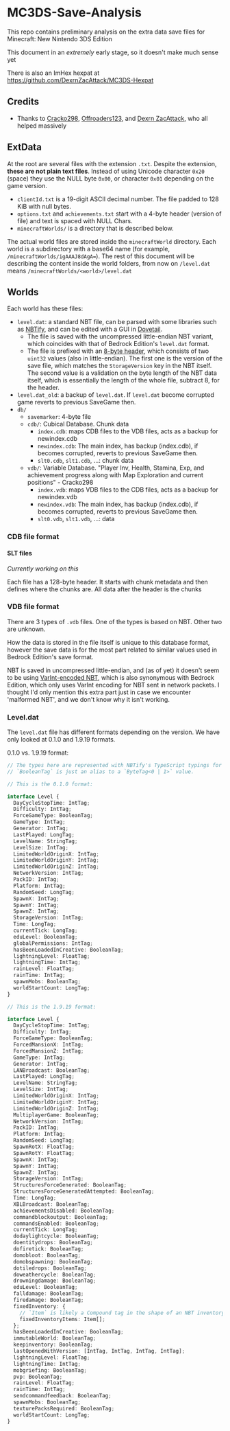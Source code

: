# MC3DS-Save-Analysis

This repo contains preliminary analysis on the extra data save files for Minecraft: New Nintendo 3DS Edition

This document in an *extremely* early stage, so it doesn't make much sense yet

There is also an ImHex hexpat at https://github.com/DexrnZacAttack/MC3DS-Hexpat

## Credits

- Thanks to [Cracko298](https://github.com/Cracko298), [Offroaders123](https://github.com/Offroaders123), and [Dexrn ZacAttack](https://github.com/DexrnZacAttack), who all helped massively

## ExtData

At the root are several files with the extension `.txt`.  Despite the extension, **these are not plain text files**.
Instead of using Unicode character `0x20` (space) they use the NULL byte `0x00`, or character `0x01` depending on the game version.

* `clientId.txt` is a 19-digit ASCII decimal number.  The file padded to 128 KiB with null bytes. 
* `options.txt` and `achievements.txt` start with a 4-byte header (version of file) and text is spaced with NULL Chars.
* `minecraftWorlds/` is a directory that is described below.


The actual world files are stored inside the `minecraftWorld` directory.  Each world is a subdirectory with a base64 name (for example, `/minecraftWorlds/igAAAJ8dAgA=`).  The rest of this document will be describing the content inside the world folders, from now on `/level.dat` means `/minecraftWorlds/<world>/level.dat`

## Worlds

Each world has these files:

* `level.dat`: a standard NBT file, can be parsed with some libraries such as [NBTify](https://github.com/Offroaders123/NBTify), and can be edited with a GUI in [Dovetail](https://offroaders123.github.io/Dovetail/).
  - The file is saved with the uncompressed little-endian NBT variant, which coincides with that of Bedrock Edition's `level.dat` format.
  - The file is prefixed with an [8-byte header](https://wiki.bedrock.dev/nbt/nbt-in-depth.html#bedrock-nbt-file-header), which consists of two `uint32` values (also in little-endian). The first one is the version of the save file, which matches the `StorageVersion` key in the NBT itself. The second value is a validation on the byte length of the NBT data itself, which is essentially the length of the whole file, subtract 8, for the header.
* `level.dat_old`: a backup of `level.dat`. If `level.dat` become corrupted game reverts to previous SaveGame then.
* `db/`
  * `savemarker`: 4-byte file
  * `cdb/`: Cubical Database.
    Chunk data
    * `index.cdb`: maps CDB files to the VDB files, acts as a backup for newindex.cdb
    * `newindex.cdb`: The main index, has backup (index.cdb), if becomes corrupted, reverts to previous SaveGame then.
    * `slt0.cdb`, `slt1.cdb`, ...: chunk data
  * `vdb/`: Variable Database.
    "Player Inv, Health, Stamina, Exp, and achievement progress along with Map Exploration and current positions" - Cracko298
    * `index.vdb`: maps VDB files to the CDB files, acts as a backup for newindex.vdb
    * `newindex.vdb`: The main index, has backup (index.cdb), if becomes corrupted, reverts to previous SaveGame then.
    * `slt0.vdb`, `slt1.vdb`, ...: data

### CDB file format

#### SLT files

*Currently working on this*

Each file has a 128-byte header.
It starts with chunk metadata and then defines where the chunks are.
All data after the header is the chunks

### VDB file format
There are 3 types of `.vdb` files.
One of the types is based on NBT.
Other two are unknown.

How the data is stored in the file itself is unique to this database format, however the save data is for the most part related to similar values used in Bedrock Edition's save format.

NBT is saved in uncompressed little-endian, and (as of yet) it doesn't seem to be using [VarInt-encoded NBT](https://wiki.vg/VarInt_And_VarLong), which is also synonymous with Bedrock Edition, which only uses VarInt encoding for NBT sent in network packets. I thought I'd only mention this extra part just in case we encounter 'malformed NBT', and we don't know why it isn't working.

### Level.dat
The `level.dat` file has different formats depending on the version.
We have only looked at 0.1.0 and 1.9.19 formats.

 0.1.0 vs. 1.9.19 format:
```ts
// The types here are represented with NBTify's TypeScript typings for NBT tags.
// `BooleanTag` is just an alias to a `ByteTag<0 | 1>` value.

// This is the 0.1.0 format:

interface Level {
  DayCycleStopTime: IntTag;
  Difficulty: IntTag;
  ForceGameType: BooleanTag;
  GameType: IntTag;
  Generator: IntTag;
  LastPlayed: LongTag;
  LevelName: StringTag;
  LevelSize: IntTag;
  LimitedWorldOriginX: IntTag;
  LimitedWorldOriginY: IntTag;
  LimitedWorldOriginZ: IntTag;
  NetworkVersion: IntTag;
  PackID: IntTag;
  Platform: IntTag;
  RandomSeed: LongTag;
  SpawnX: IntTag;
  SpawnY: IntTag;
  SpawnZ: IntTag;
  StorageVersion: IntTag;
  Time: LongTag;
  currentTick: LongTag;
  eduLevel: BooleanTag;
  globalPermissions: IntTag;
  hasBeenLoadedInCreative: BooleanTag;
  lightningLevel: FloatTag;
  lightningTime: IntTag;
  rainLevel: FloatTag;
  rainTime: IntTag;
  spawnMobs: BooleanTag;
  worldStartCount: LongTag;
}

// This is the 1.9.19 format:

interface Level {
  DayCycleStopTime: IntTag;
  Difficulty: IntTag;
  ForceGameType: BooleanTag;
  ForcedMansionX: IntTag;
  ForcedMansionZ: IntTag;
  GameType: IntTag;
  Generator: IntTag;
  LANBroadcast: BooleanTag;
  LastPlayed: LongTag;
  LevelName: StringTag;
  LevelSize: IntTag;
  LimitedWorldOriginX: IntTag;
  LimitedWorldOriginY: IntTag;
  LimitedWorldOriginZ: IntTag;
  MultiplayerGame: BooleanTag;
  NetworkVersion: IntTag;
  PackID: IntTag;
  Platform: IntTag;
  RandomSeed: LongTag;
  SpawnRotX: FloatTag;
  SpawnRotY: FloatTag;
  SpawnX: IntTag;
  SpawnY: IntTag;
  SpawnZ: IntTag;
  StorageVersion: IntTag;
  StructuresForceGenerated: BooleanTag;
  StructuresForceGeneratedAttempted: BooleanTag;
  Time: LongTag;
  XBLBroadcast: BooleanTag;
  achievementsDisabled: BooleanTag;
  commandblockoutput: BooleanTag;
  commandsEnabled: BooleanTag;
  currentTick: LongTag;
  dodaylightcycle: BooleanTag;
  doentitydrops: BooleanTag;
  dofiretick: BooleanTag;
  domobloot: BooleanTag;
  domobspawning: BooleanTag;
  dotiledrops: BooleanTag;
  doweathercycle: BooleanTag;
  drowningdamage: BooleanTag;
  eduLevel: BooleanTag;
  falldamage: BooleanTag;
  firedamage: BooleanTag;
  fixedInventory: {
    // `Item` is likely a Compound tag in the shape of an NBT inventory item.
    fixedInventoryItems: Item[];
  };
  hasBeenLoadedInCreative: BooleanTag;
  immutableWorld: BooleanTag;
  keepinventory: BooleanTag;
  lastOpenedWithVersion: [IntTag, IntTag, IntTag, IntTag];
  lightningLevel: FloatTag;
  lightningTime: IntTag;
  mobgriefing: BooleanTag;
  pvp: BooleanTag;
  rainLevel: FloatTag;
  rainTime: IntTag;
  sendcommandfeedback: BooleanTag;
  spawnMobs: BooleanTag;
  texturePacksRequired: BooleanTag;
  worldStartCount: LongTag;
}
```
